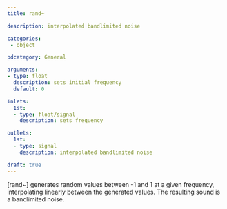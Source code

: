 ```yaml
---
title: rand~

description: interpolated bandlimited noise

categories:
 - object

pdcategory: General

arguments:
- type: float
  description: sets initial frequency
  default: 0

inlets:
  1st:
  - type: float/signal
    description: sets frequency

outlets:
  1st:
  - type: signal
    description: interpolated bandlimited noise

draft: true
---
```


[rand~] generates random values between -1 and 1 at a given frequency, interpolating linearly between the generated values. The resulting sound is a bandlimited noise.